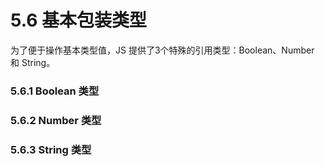# 5.6 基本包装类型
为了便于操作基本类型值，JS 提供了3个特殊的引用类型：Boolean、Number 和 String。

### 5.6.1 Boolean 类型

### 5.6.2 Number 类型

### 5.6.3 String 类型